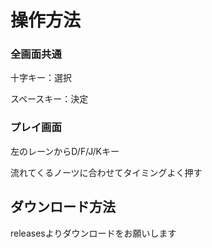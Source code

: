 # 操作方法
### 全画面共通
十字キー：選択

スペースキー：決定
### プレイ画面
左のレーンからD/F/J/Kキー

流れてくるノーツに合わせてタイミングよく押す


## ダウンロード方法
releasesよりダウンロードをお願いします
